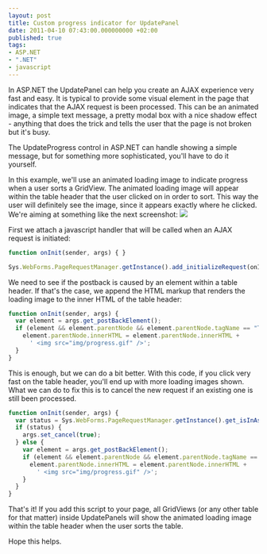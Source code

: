 ```yaml
---
layout: post
title: Custom progress indicator for UpdatePanel
date: 2011-04-10 07:43:00.000000000 +02:00
published: true
tags:
- ASP.NET
- ".NET"
- javascript
---
```


In ASP.NET the UpdatePanel can help you create an AJAX experience very fast and easy. It is typical to provide some visual element in the page that indicates that the AJAX request is been processed. This can be an animated image, a simple text message, a pretty modal box with a nice shadow effect - anything that does the trick and tells the user that the page is not broken but it's busy.

The UpdateProgress control in ASP.NET can handle showing a simple message, but for something more sophisticated, you'll have to do it yourself.<!--more-->

In this example, we'll use an animated loading image to indicate progress when a user sorts a GridView. The animated loading image will appear within the table header that the user clicked on in order to sort. This way the user will definitely see the image, since it appears exactly where he clicked. We're aiming at something like the next screenshot:
<img src="{% link /assets/2011/ajax-progress-in-cell.png %}" />

First we attach a javascript handler that will be called when an AJAX request is initiated:

```js
function onInit(sender, args) { }

Sys.WebForms.PageRequestManager.getInstance().add_initializeRequest(onInit);
```

We need to see if the postback is caused by an element within a table header. If that's the case, we append the HTML markup that renders the loading image to the inner HTML of the table header:

```js
function onInit(sender, args) {
  var element = args.get_postBackElement();
  if (element && element.parentNode && element.parentNode.tagName == "TH") {
    element.parentNode.innerHTML = element.parentNode.innerHTML +
      ' <img src="img/progress.gif" />';
  }
}
```

This is enough, but we can do a bit better. With this code, if you click very fast on the table header, you'll end up with more loading images shown. What we can do to fix this is to cancel the new request if an existing one is still been processed.

```js
function onInit(sender, args) {
  var status = Sys.WebForms.PageRequestManager.getInstance().get_isInAsyncPostBack();
  if (status) {
    args.set_cancel(true);
  } else {
    var element = args.get_postBackElement();
    if (element && element.parentNode && element.parentNode.tagName == "TH") {
      element.parentNode.innerHTML = element.parentNode.innerHTML +
        ' <img src="img/progress.gif" />';
    }
  }
}
```

That's it! If you add this script to your page, all GridViews (or any other table for that matter) inside UpdatePanels will show the animated loading image within the table header when the user sorts the table.

Hope this helps.
